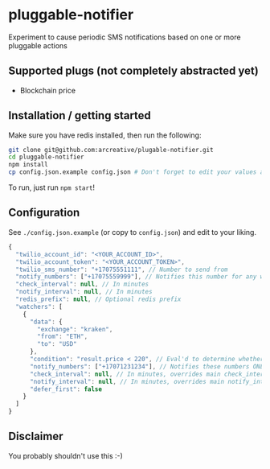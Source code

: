 # pluggable-notifier

Experiment to cause periodic SMS notifications based on one or more pluggable actions

## Supported plugs (not completely abstracted yet)

* Blockchain price

## Installation / getting started

Make sure you have redis installed, then run the following:

```sh
git clone git@github.com:arcreative/plugable-notifier.git
cd pluggable-notifier
npm install
cp config.json.example config.json # Don't forget to edit your values and remove comments!
```

To run, just run `npm start`!

## Configuration

See `./config.json.example` (or copy to `config.json`) and edit to your liking.

```js
{
  "twilio_account_id": "<YOUR_ACCOUNT_ID>",
  "twilio_account_token": "<YOUR_ACCOUNT_TOKEN>",
  "twilio_sms_number": "+17075551111", // Number to send from
  "notify_numbers": ["+17075559999"], // Notifies this number for any watcher
  "check_interval": null, // In minutes
  "notify_interval": null, // In minutes
  "redis_prefix": null, // Optional redis prefix
  "watchers": [
    {
      "data": {
        "exchange": "kraken",
        "from": "ETH",
        "to": "USD"
      },
      "condition": "result.price < 220", // Eval'd to determine whether to send notification--truthy values will send
      "notify_numbers": ["+17071231234"], // Notifies these numbers ONLY for this watcher
      "check_interval": null, // In minutes, overrides main check_interval
      "notify_interval": null, // In minutes, overrides main notify_interval
      "defer_first": false
    }
  ]
}
```

## Disclaimer

You probably shouldn't use this :-)
